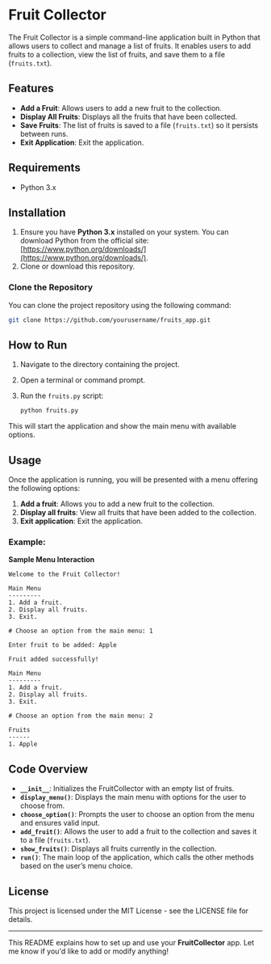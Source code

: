 # Fruit Collector

The Fruit Collector is a simple command-line application built in Python that allows users to collect and manage a list of fruits. It enables users to add fruits to a collection, view the list of fruits, and save them to a file (`fruits.txt`).

## Features

- **Add a Fruit**: Allows users to add a new fruit to the collection.
- **Display All Fruits**: Displays all the fruits that have been collected.
- **Save Fruits**: The list of fruits is saved to a file (`fruits.txt`) so it persists between runs.
- **Exit Application**: Exit the application.

## Requirements

- Python 3.x

## Installation

1. Ensure you have **Python 3.x** installed on your system. You can download Python from the official site: [https://www.python.org/downloads/](https://www.python.org/downloads/).
2. Clone or download this repository.

### Clone the Repository

You can clone the project repository using the following command:

```bash
git clone https://github.com/yourusername/fruits_app.git
```

## How to Run

1. Navigate to the directory containing the project.
2. Open a terminal or command prompt.
3. Run the `fruits.py` script:

   ```bash
   python fruits.py
   ```

This will start the application and show the main menu with available options.

## Usage

Once the application is running, you will be presented with a menu offering the following options:

1. **Add a fruit**: Allows you to add a new fruit to the collection.
2. **Display all fruits**: View all fruits that have been added to the collection.
3. **Exit application**: Exit the application.

### Example:

**Sample Menu Interaction**

```plaintext
Welcome to the Fruit Collector!

Main Menu
---------
1. Add a fruit.
2. Display all fruits.
3. Exit.

# Choose an option from the main menu: 1

Enter fruit to be added: Apple

Fruit added successfully!

Main Menu
---------
1. Add a fruit.
2. Display all fruits.
3. Exit.

# Choose an option from the main menu: 2

Fruits
------
1. Apple
```

## Code Overview

- **`__init__`**: Initializes the FruitCollector with an empty list of fruits.
- **`display_menu()`**: Displays the main menu with options for the user to choose from.
- **`choose_option()`**: Prompts the user to choose an option from the menu and ensures valid input.
- **`add_fruit()`**: Allows the user to add a fruit to the collection and saves it to a file (`fruits.txt`).
- **`show_fruits()`**: Displays all fruits currently in the collection.
- **`run()`**: The main loop of the application, which calls the other methods based on the user’s menu choice.

## License

This project is licensed under the MIT License - see the LICENSE file for details.

---

This README explains how to set up and use your **FruitCollector** app. Let me know if you'd like to add or modify anything!
